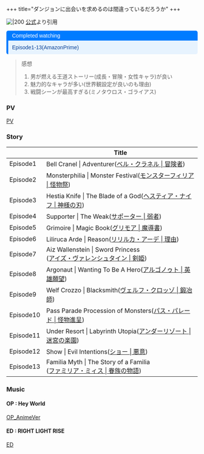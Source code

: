 +++
title="ダンジョンに出会いを求めるのは間違っているだろうか"
+++

![|200](https://danmachi.com/images/og-image.jpg)
[公式](https://www.google.com/url?sa=i&url=https%3A%2F%2Fdanmachi.com%2F&psig=AOvVaw0p2zUJKJmq0MlPWUSHO9t0&ust=1720688116859000&source=images&cd=vfe&opi=89978449&ved=0CBEQjRxqFwoTCOi-ufSMnIcDFQAAAAAdAAAAABAE)より引用



<div style="margin: 10px 0; border-left: 5px solid #007BFF; border-radius: 5px; overflow: hidden; font-family: Arial, sans-serif;"> <div style="background-color: #007BFF; color: #ffffff; padding: 5px 10px; font-weight: normal; font-size: 14px;"> Completed watching </div> <div style="background-color: #e7f3fe; color: #084298; padding: 10px;"> <p style="margin: 0;">Episode1-13(AmazonPrime)</p> </div> </div>

> 感想  
> 1. 男が燃える王道ストーリー(成長・冒険・女性キャラ)が良い
> 2. 魅力的なキャラが多い(世界観設定が良いのも理由)
> 3. 戦闘シーンが最高すぎる(ミノタウロス・ゴライアス)

### PV
[PV](https://www.youtube.com/watch?v=wxhpfkyg7_c)


### Story
|           | Title                                                                                                                |
| --------- | -------------------------------------------------------------------------------------------------------------------- |
| Episode1  | Bell Cranel \| Adventurer([ベル・クラネル \| 冒険者](https://danmachi.com/danmachi/story/episode1.html))                       |
| Episode2  | Monsterphilia \| Monster Festival([モンスターフィリア \| 怪物祭](https://danmachi.com/danmachi/story/episode2.html))             |
| Episode3  | Hestia Knife \| The Blade of a God([ヘスティア・ナイフ \| 神様の刃](https://danmachi.com/danmachi/story/episode3.html))           |
| Episode4  | Supporter \| The Weak([サポーター \| 弱者](https://danmachi.com/danmachi/story/episode4.html))                              |
| Episode5  | Grimoire \| Magic Book([グリモア \| 魔導書](https://danmachi.com/danmachi/story/episode5.html))                             |
| Episode6  | Liliruca Arde \| Reason([リリルカ・アーデ \| 理由](https://danmachi.com/danmachi/story/episode6.html))                         |
| Episode7  | Aiz Wallenstein \| Sword Princess<br>([アイズ・ヴァレンシュタイン \| 剣姫](https://danmachi.com/danmachi/story/episode7.html))      |
| Episode8  | Argonaut \| Wanting To Be A Hero([アルゴノゥト \| 英雄願望](https://danmachi.com/danmachi/story/episode8.html))                |
| Episode9  | Welf Crozzo \| Blacksmith([ヴェルフ・クロッゾ \| 鍛冶師](https://danmachi.com/danmachi/story/episode9.html))                     |
| Episode10 | Pass Parade Procession of Monsters([パス・パレード \| 怪物進呈](https://danmachi.com/danmachi/story/episode10.html))            |
| Episode11 | Under Resort \| Labyrinth Utopia([アンダーリゾート \| 迷宮の楽園](https://danmachi.com/danmachi/story/episode11.html))            |
| Episode12 | Show \| Evil Intentions([ショー \| 悪意](https://danmachi.com/danmachi/story/episode12.html))                             |
| Episode13 | Familia Myth \| The Story of a Familia<br>([ファミリア・ミィス \| 眷族の物語](https://danmachi.com/danmachi/story/episode13.html)) |

### Music
#### OP : Hey World
[OP_AnimeVer](https://www.youtube.com/watch?v=IfYa8XquHHE)

#### ED : RIGHT LIGHT RISE
[ED](https://www.youtube.com/watch?v=fC6SLbnkTzQ)
